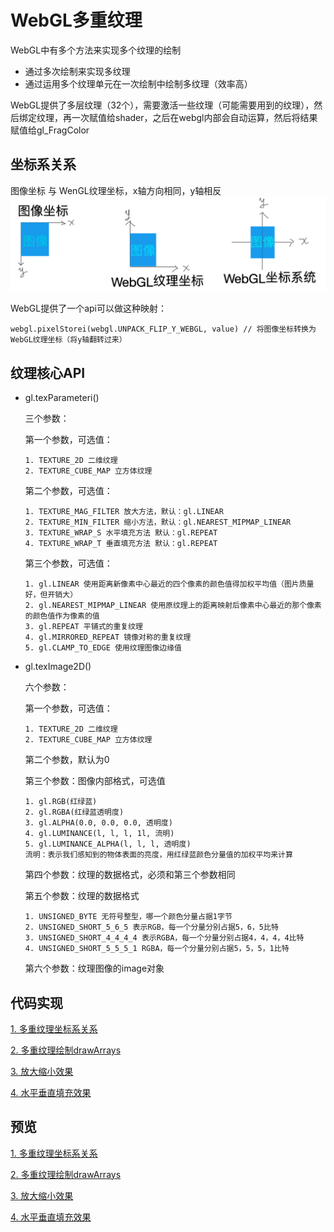 # WebGL多重纹理

WebGL中有多个方法来实现多个纹理的绘制
- 通过多次绘制来实现多纹理
- 通过运用多个纹理单元在一次绘制中绘制多纹理（效率高）

WebGL提供了多层纹理（32个），需要激活一些纹理（可能需要用到的纹理），然后绑定纹理，再一次赋值给shader，之后在webgl内部会自动运算，然后将结果赋值给gl_FragColor

## 坐标系关系
图像坐标 与 WenGL纹理坐标，x轴方向相同，y轴相反
![WebGL图像坐标](./assets/WebGL%E5%9B%BE%E5%83%8F%E5%9D%90%E6%A0%87.png)

WebGL提供了一个api可以做这种映射：

```
webgl.pixelStorei(webgl.UNPACK_FLIP_Y_WEBGL, value) // 将图像坐标转换为WebGL纹理坐标（将y轴翻转过来）
```

## 纹理核心API

- gl.texParameteri()

    三个参数：

    第一个参数，可选值：

      1. TEXTURE_2D 二维纹理
      2. TEXTURE_CUBE_MAP 立方体纹理

    第二个参数，可选值：

      1. TEXTURE_MAG_FILTER 放大方法，默认：gl.LINEAR
      2. TEXTURE_MIN_FILTER 缩小方法，默认：gl.NEAREST_MIPMAP_LINEAR
      3. TEXTURE_WRAP_S 水平填充方法 默认：gl.REPEAT
      4. TEXTURE_WRAP_T 垂直填充方法 默认：gl.REPEAT

    第三个参数，可选值：

      1. gl.LINEAR 使用距离新像素中心最近的四个像素的颜色值得加权平均值（图片质量好，但开销大）
      2. gl.NEAREST_MIPMAP_LINEAR 使用原纹理上的距离映射后像素中心最近的那个像素的颜色值作为像素的值
      3. gl.REPEAT 平铺式的重复纹理
      4. gl.MIRRORED_REPEAT 镜像对称的重复纹理
      5. gl.CLAMP_TO_EDGE 使用纹理图像边缘值

- gl.texImage2D()

    六个参数：

    第一个参数，可选值：

      1. TEXTURE_2D 二维纹理
      2. TEXTURE_CUBE_MAP 立方体纹理

    第二个参数，默认为0

    第三个参数：图像内部格式，可选值

      1. gl.RGB(红绿蓝)
      2. gl.RGBA(红绿蓝透明度)
      3. gl.ALPHA(0.0, 0.0, 0.0, 透明度)
      4. gl.LUMINANCE(l, l, l, 1l, 流明)
      5. gl.LUMINANCE_ALPHA(l, l, l, 透明度)
      流明：表示我们感知到的物体表面的亮度，用红绿蓝颜色分量值的加权平均来计算

    第四个参数：纹理的数据格式，必须和第三个参数相同

    第五个参数：纹理的数据格式

      1. UNSIGNED_BYTE 无符号整型，哪一个颜色分量占据1字节
      2. UNSIGNED_SHORT_5_6_5 表示RGB，每一个分量分别占据5，6，5比特
      3. UNSIGNED_SHORT_4_4_4_4 表示RGBA，每一个分量分别占据4，4，4，4比特
      4. UNSIGNED_SHORT_5_5_5_1 RGBA，每一个分量分别占据5，5，5，1比特

    第六个参数：纹理图像的image对象

## 代码实现

[1. 多重纹理坐标系关系](./1.%E5%A4%9A%E9%87%8D%E7%BA%B9%E7%90%86/textures.html)

[2. 多重纹理绘制drawArrays](./1.%E5%A4%9A%E9%87%8D%E7%BA%B9%E7%90%86/textures-drawArrays.html)

[3. 放大缩小效果](./1.%E5%A4%9A%E9%87%8D%E7%BA%B9%E7%90%86/textures-filter.html)

[4. 水平垂直填充效果](./1.%E5%A4%9A%E9%87%8D%E7%BA%B9%E7%90%86/textures-wrap.html)

## 预览

[1. 多重纹理坐标系关系](https://aaaaaa-11.github.io/WebGL-Intermediate/1.%E5%A4%9A%E9%87%8D%E7%BA%B9%E7%90%86/textures.html)

[2. 多重纹理绘制drawArrays](https://aaaaaa-11.github.io/WebGL-Intermediate/1.%E5%A4%9A%E9%87%8D%E7%BA%B9%E7%90%86/textures-drawArrays.html)

[3. 放大缩小效果](https://aaaaaa-11.github.io/WebGL-Intermediate/1.%E5%A4%9A%E9%87%8D%E7%BA%B9%E7%90%86/textures-filter.html)

[4. 水平垂直填充效果](https://aaaaaa-11.github.io/WebGL-Intermediate/1.%E5%A4%9A%E9%87%8D%E7%BA%B9%E7%90%86/textures-wrap.html)